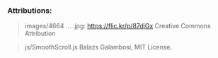 ### Attributions:

> images/4664 ... .jpg:
> https://flic.kr/p/87diGx  Creative Commons Attribution

> js/SmoothScroll.js
> Balazs Galambosi, MIT License.
